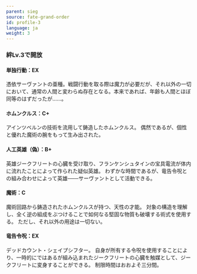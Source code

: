 ```yaml
---
parent: sieg
source: fate-grand-order
id: profile-3
language: ja
weight: 3
---
```


### 絆Lv.3で開放

#### 単独行動：EX

憑依サーヴァントの亜種。戦闘行動を取る際は魔力が必要だが、それ以外の一切において、通常の人間と変わらぬ存在となる。本来であれば、年齢も人間とほぼ同等のはずだったが……。

#### ホムンクルス：C+

アインツベルンの技術を流用して鋳造したホムンクルス。
偶然であるが、個性と優れた魔術の腕をもって生み出された。

#### 人工英雄（偽）：B+

英雄ジークフリートの心臓を受け取り、フランケンシュタインの宝具電流が体内に流れたことによって作られた疑似英雄。
わずかな時間であるが、竜告令呪との組み合わせによって英雄───サーヴァントとして活動できる。

#### 魔術：C

魔術回路から鋳造されたホムンクルスが持つ、天性の才能。
対象の構造を理解し、全く逆の組成をぶつけることで如何なる堅固な物質も破壊する術式を使用する。
ただし、それ以外の用途は一切ない。

#### 竜告令呪：EX

デッドカウント・シェイプシフター。
自身が所有する令呪を使用することにより、一時的にではあるが組み込まれたジークフリートの心臓を触媒として、ジークフリートに変身することができる。
制限時間はおおよそ三分間。
